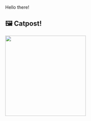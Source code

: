 Hello there!



## 🖼️ Catpost!

<sub>
    <img src="https://cdn2.thecatapi.com/images/efu.jpg" height="256">
</sub>

